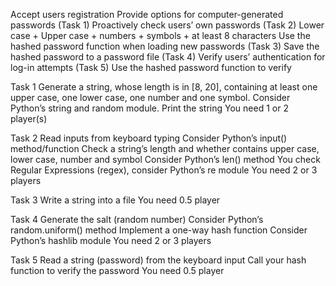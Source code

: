 Accept users registration
Provide options for computer-generated passwords (Task 1)
Proactively check users’ own passwords (Task 2)
Lower case + Upper case + numbers + symbols + at least 8 characters
Use the hashed password function when loading new passwords (Task 3)
Save the hashed password to a password file (Task 4)
Verify users’ authentication for log-in attempts (Task 5)
Use the hashed password function to verify

Task 1
Generate a string, whose length is in [8, 20], containing at least one upper case, one lower case, one number and one symbol.
Consider Python’s string and random module.
Print the string
You need 1 or 2 player(s)

Task 2
Read inputs from keyboard typing
Consider Python’s input() method/function
Check a string’s length and whether contains upper case, lower case, number and symbol
Consider Python’s len() method
You check Regular Expressions (regex), consider Python’s re module
You need 2 or 3 players

Task 3
Write a string into a file
You need 0.5 player

Task 4
Generate the salt (random number)
Consider Python’s random.uniform() method
Implement a one-way hash function
Consider Python’s hashlib module
You need 2 or 3 players

Task 5
Read a string (password) from the keyboard input
Call your hash function to verify the password
You need 0.5 player
